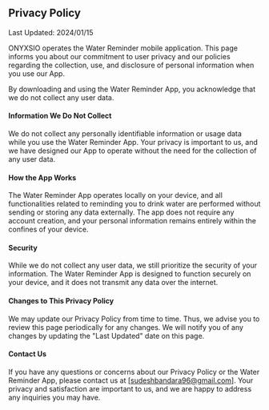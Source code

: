 ## Privacy Policy

Last Updated: 2024/01/15

ONYXSIO operates the Water Reminder mobile application. This page informs you about our commitment to user privacy and our policies regarding the collection, use, and disclosure of personal information when you use our App.

By downloading and using the Water Reminder App, you acknowledge that we do not collect any user data.

#### Information We Do Not Collect
We do not collect any personally identifiable information or usage data while you use the Water Reminder App. Your privacy is important to us, and we have designed our App to operate without the need for the collection of any user data.

#### How the App Works
The Water Reminder App operates locally on your device, and all functionalities related to reminding you to drink water are performed without sending or storing any data externally. The app does not require any account creation, and your personal information remains entirely within the confines of your device.

#### Security
While we do not collect any user data, we still prioritize the security of your information. The Water Reminder App is designed to function securely on your device, and it does not transmit any data over the internet.

#### Changes to This Privacy Policy
We may update our Privacy Policy from time to time. Thus, we advise you to review this page periodically for any changes. We will notify you of any changes by updating the "Last Updated" date on this page.

#### Contact Us
If you have any questions or concerns about our Privacy Policy or the Water Reminder App, please contact us at [sudeshbandara96@gmail.com]. Your privacy and satisfaction are important to us, and we are happy to address any inquiries you may have.
